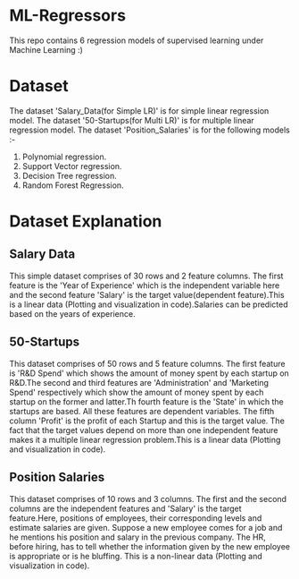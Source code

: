 # ML-Regressors
This repo contains 6 regression models of supervised learning under Machine Learning :) 

# Dataset
The dataset 'Salary_Data(for Simple LR)' is for simple linear regression model.
The dataset '50-Startups(for Multi LR)' is for multiple linear regression model.
The dataset 'Position_Salaries' is for the following models :-
  1. Polynomial regression.
  2. Support Vector regression.
  3. Decision Tree regression.
  4. Random Forest Regression.
  
# Dataset Explanation
## Salary Data
 This simple dataset comprises of 30 rows and 2 feature columns. The first feature is the 'Year of Experience' which is the independent variable here and the second feature 'Salary' is the target value(dependent feature).This is a linear data (Plotting and visualization in code).Salaries can be predicted based on the years of experience.
 
## 50-Startups
 This dataset comprises of 50 rows and 5 feature columns. The first feature is 'R&D Spend' which shows the amount of money spent by each startup on R&D.The second and third features are 'Administration' and 'Marketing Spend' respectively which show the amount of money spent by each startup on the former and latter.Th fourth feature is the 'State' in which the startups are based. All these features are dependent variables. The fifth column 'Profit' is the profit of each Startup and this is the target value. The fact that the target values depend on more than one independent feature makes it a multiple linear regression problem.This is a linear data (Plotting and visualization in code).
 
 ## Position Salaries
 This dataset comprises of 10 rows and 3 columns. The first and the second columns are the independent features and 'Salary' is the target feature.Here, positions of employees, their corresponding levels and estimate salaries are given. Suppose a new employee comes for a job and he mentions his position and salary in the previous company. The HR, before hiring, has to tell whether the information given by the new employee is appropriate or is he bluffing. This is a non-linear data (Plotting and visualization in code).
